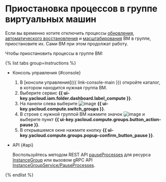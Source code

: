 # Приостановка процессов в группе виртуальных машин

Если вы временно хотите отключить процессы [обновления](../../concepts/instance-groups/deploy/), [автоматического восстановления](../../concepts/instance-groups/autohealing.md) и [масштабирования](../../concepts/instance-groups/policies/scale-policy.md) ВМ в группе, приостановите их. Сами ВМ при этом продолжат работу.

Чтобы приостановить процессы в группе ВМ:
 
{% list tabs group=instructions %}

- Консоль управления {#console}

  1. В [консоли управления]({{ link-console-main }}) откройте каталог, в котором находится нужная группа ВМ.
  1. Выберите сервис **{{ ui-key.yacloud.iam.folder.dashboard.label_compute }}**.
  1. На панели слева выберите ![image](../../../_assets/compute/vm-group-pic.svg) **{{ ui-key.yacloud.compute.switch_groups }}**.
  1. В строке с нужной группой ВМ нажмите значок ![image](../../../_assets/horizontal-ellipsis.svg) и выберите пункт **{{ ui-key.yacloud.compute.groups.button_action-pause }}**.
  1. В открывшемся окне нажмите кнопку **{{ ui-key.yacloud.compute.groups.popup-confirm_button_pause }}**.

- API {#api}

  Воспользуйтесь методом REST API [pauseProcesses](../../api-ref/InstanceGroup/pauseProcesses.md) для ресурса [InstanceGroup](../../api-ref/InstanceGroup/index.md) или вызовом gRPC API [InstanceGroupService/PauseProcesses](../../api-ref/grpc/instance_group_service.md#PauseProcesses).

{% endlist %}